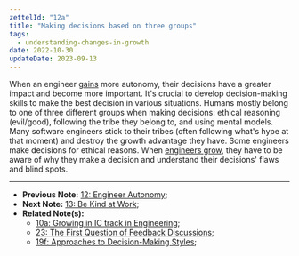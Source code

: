 ```yaml
---
zettelId: "12a"
title: "Making decisions based on three groups"
tags:
  - understanding-changes-in-growth
date: 2022-10-30
updateDate: 2023-09-13
---
```


When an engineer [gains](/notes/10a/) more autonomy, their decisions have a greater impact and become more important. It's crucial to develop decision-making skills to make the best decision in various situations. Humans mostly belong to one of three different groups when making decisions: ethical reasoning (evil/good), following the tribe they belong to, and using mental models. Many software engineers stick to their tribes (often following what's hype at that moment) and destroy the growth advantage they have. Some engineers make decisions for ethical reasons. When [engineers grow](/notes/11/), they have to be aware of why they make a decision and understand their decisions' flaws and blind spots.

---

- **Previous Note:** [12: Engineer Autonomy](/notes/12/);
- **Next Note:** [13: Be Kind at Work](/notes/13/);
- **Related Note(s):**
  - [10a: Growing in IC track in Engineering](/notes/10a/);
  - [23: The First Question of Feedback Discussions](/notes/23/);
  - [19f: Approaches to Decision-Making Styles](/notes/19f/);
